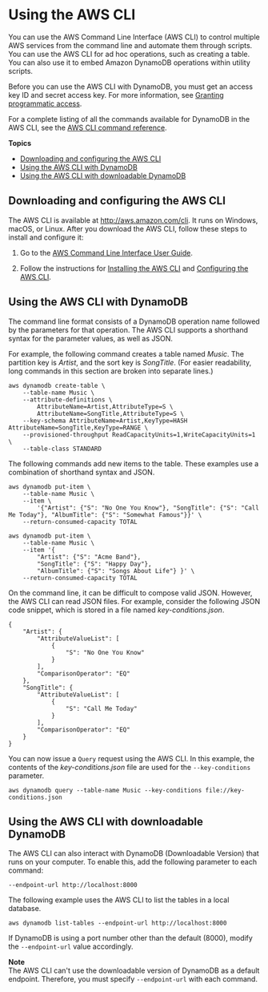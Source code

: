 # Using the AWS CLI<a name="Tools.CLI"></a>

 You can use the AWS Command Line Interface \(AWS CLI\) to control multiple AWS services from the command line and automate them through scripts\. You can use the AWS CLI for ad hoc operations, such as creating a table\. You can also use it to embed Amazon DynamoDB operations within utility scripts\.

 Before you can use the AWS CLI with DynamoDB, you must get an access key ID and secret access key\. For more information, see [Granting programmatic access](SettingUp.DynamoWebService.md#SettingUp.DynamoWebService.GetCredentials)\. 

For a complete listing of all the commands available for DynamoDB in the AWS CLI, see the [AWS CLI command reference](https://docs.aws.amazon.com/cli/latest/reference/dynamodb/index.html)\.

**Topics**
+ [Downloading and configuring the AWS CLI](#Tools.CLI.DownloadingAndRunning)
+ [Using the AWS CLI with DynamoDB](#Tools.CLI.UsingWithDDB)
+ [Using the AWS CLI with downloadable DynamoDB](#Tools.CLI.UsingWithDDBLocal)

## Downloading and configuring the AWS CLI<a name="Tools.CLI.DownloadingAndRunning"></a>

The AWS CLI is available at [http://aws\.amazon\.com/cli](https://aws.amazon.com/cli)\. It runs on Windows, macOS, or Linux\. After you download the AWS CLI, follow these steps to install and configure it:

1. Go to the [AWS Command Line Interface User Guide](https://docs.aws.amazon.com/cli/latest/userguide/)\.

1. Follow the instructions for [Installing the AWS CLI](https://docs.aws.amazon.com/cli/latest/userguide/installing.html) and [Configuring the AWS CLI](https://docs.aws.amazon.com/cli/latest/userguide/cli-chap-getting-started.html)\.

## Using the AWS CLI with DynamoDB<a name="Tools.CLI.UsingWithDDB"></a>

The command line format consists of a DynamoDB operation name followed by the parameters for that operation\. The AWS CLI supports a shorthand syntax for the parameter values, as well as JSON\.

For example, the following command creates a table named *Music*\. The partition key is *Artist*, and the sort key is *SongTitle*\. \(For easier readability, long commands in this section are broken into separate lines\.\)

```
aws dynamodb create-table \
    --table-name Music \
    --attribute-definitions \
        AttributeName=Artist,AttributeType=S \
        AttributeName=SongTitle,AttributeType=S \
    --key-schema AttributeName=Artist,KeyType=HASH AttributeName=SongTitle,KeyType=RANGE \
    --provisioned-throughput ReadCapacityUnits=1,WriteCapacityUnits=1 \
    --table-class STANDARD
```

The following commands add new items to the table\. These examples use a combination of shorthand syntax and JSON\.

```
aws dynamodb put-item \
    --table-name Music \
    --item \
        '{"Artist": {"S": "No One You Know"}, "SongTitle": {"S": "Call Me Today"}, "AlbumTitle": {"S": "Somewhat Famous"}}' \
    --return-consumed-capacity TOTAL  

aws dynamodb put-item \
    --table-name Music \
    --item '{
        "Artist": {"S": "Acme Band"},
        "SongTitle": {"S": "Happy Day"},
        "AlbumTitle": {"S": "Songs About Life"} }' \
    --return-consumed-capacity TOTAL
```

On the command line, it can be difficult to compose valid JSON\. However, the AWS CLI can read JSON files\. For example, consider the following JSON code snippet, which is stored in a file named *key\-conditions\.json*\.

```
{
    "Artist": {
        "AttributeValueList": [
            {   
                "S": "No One You Know"
            }   
        ],  
        "ComparisonOperator": "EQ"
    },  
    "SongTitle": {
        "AttributeValueList": [
            {   
                "S": "Call Me Today"
            }   
        ],  
        "ComparisonOperator": "EQ"
    }
}
```

You can now issue a `Query` request using the AWS CLI\. In this example, the contents of the *key\-conditions\.json* file are used for the `--key-conditions` parameter\.

```
aws dynamodb query --table-name Music --key-conditions file://key-conditions.json
```

## Using the AWS CLI with downloadable DynamoDB<a name="Tools.CLI.UsingWithDDBLocal"></a>

The AWS CLI can also interact with DynamoDB \(Downloadable Version\) that runs on your computer\. To enable this, add the following parameter to each command:

`--endpoint-url http://localhost:8000`

The following example uses the AWS CLI to list the tables in a local database\.

```
aws dynamodb list-tables --endpoint-url http://localhost:8000
```

If DynamoDB is using a port number other than the default \(8000\), modify the `--endpoint-url` value accordingly\.

**Note**  
The AWS CLI can't use the downloadable version of DynamoDB as a default endpoint\. Therefore, you must specify `--endpoint-url` with each command\. 